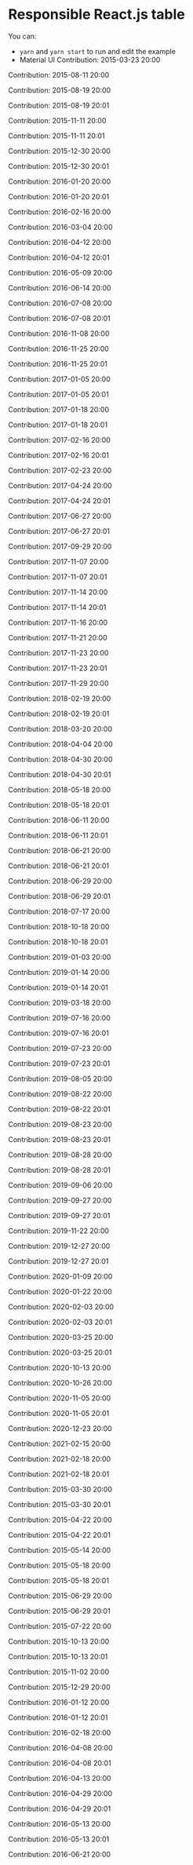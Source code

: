 # Responsible React.js table

You can:

- `yarn` and `yarn start` to run and edit the example
- Material UI
Contribution: 2015-03-23 20:00

Contribution: 2015-08-11 20:00

Contribution: 2015-08-19 20:00

Contribution: 2015-08-19 20:01

Contribution: 2015-11-11 20:00

Contribution: 2015-11-11 20:01

Contribution: 2015-12-30 20:00

Contribution: 2015-12-30 20:01

Contribution: 2016-01-20 20:00

Contribution: 2016-01-20 20:01

Contribution: 2016-02-16 20:00

Contribution: 2016-03-04 20:00

Contribution: 2016-04-12 20:00

Contribution: 2016-04-12 20:01

Contribution: 2016-05-09 20:00

Contribution: 2016-06-14 20:00

Contribution: 2016-07-08 20:00

Contribution: 2016-07-08 20:01

Contribution: 2016-11-08 20:00

Contribution: 2016-11-25 20:00

Contribution: 2016-11-25 20:01

Contribution: 2017-01-05 20:00

Contribution: 2017-01-05 20:01

Contribution: 2017-01-18 20:00

Contribution: 2017-01-18 20:01

Contribution: 2017-02-16 20:00

Contribution: 2017-02-16 20:01

Contribution: 2017-02-23 20:00

Contribution: 2017-04-24 20:00

Contribution: 2017-04-24 20:01

Contribution: 2017-06-27 20:00

Contribution: 2017-06-27 20:01

Contribution: 2017-09-29 20:00

Contribution: 2017-11-07 20:00

Contribution: 2017-11-07 20:01

Contribution: 2017-11-14 20:00

Contribution: 2017-11-14 20:01

Contribution: 2017-11-16 20:00

Contribution: 2017-11-21 20:00

Contribution: 2017-11-23 20:00

Contribution: 2017-11-23 20:01

Contribution: 2017-11-29 20:00

Contribution: 2018-02-19 20:00

Contribution: 2018-02-19 20:01

Contribution: 2018-03-20 20:00

Contribution: 2018-04-04 20:00

Contribution: 2018-04-30 20:00

Contribution: 2018-04-30 20:01

Contribution: 2018-05-18 20:00

Contribution: 2018-05-18 20:01

Contribution: 2018-06-11 20:00

Contribution: 2018-06-11 20:01

Contribution: 2018-06-21 20:00

Contribution: 2018-06-21 20:01

Contribution: 2018-06-29 20:00

Contribution: 2018-06-29 20:01

Contribution: 2018-07-17 20:00

Contribution: 2018-10-18 20:00

Contribution: 2018-10-18 20:01

Contribution: 2019-01-03 20:00

Contribution: 2019-01-14 20:00

Contribution: 2019-01-14 20:01

Contribution: 2019-03-18 20:00

Contribution: 2019-07-16 20:00

Contribution: 2019-07-16 20:01

Contribution: 2019-07-23 20:00

Contribution: 2019-07-23 20:01

Contribution: 2019-08-05 20:00

Contribution: 2019-08-22 20:00

Contribution: 2019-08-22 20:01

Contribution: 2019-08-23 20:00

Contribution: 2019-08-23 20:01

Contribution: 2019-08-28 20:00

Contribution: 2019-08-28 20:01

Contribution: 2019-09-06 20:00

Contribution: 2019-09-27 20:00

Contribution: 2019-09-27 20:01

Contribution: 2019-11-22 20:00

Contribution: 2019-12-27 20:00

Contribution: 2019-12-27 20:01

Contribution: 2020-01-09 20:00

Contribution: 2020-01-22 20:00

Contribution: 2020-02-03 20:00

Contribution: 2020-02-03 20:01

Contribution: 2020-03-25 20:00

Contribution: 2020-03-25 20:01

Contribution: 2020-10-13 20:00

Contribution: 2020-10-26 20:00

Contribution: 2020-11-05 20:00

Contribution: 2020-11-05 20:01

Contribution: 2020-12-23 20:00

Contribution: 2021-02-15 20:00

Contribution: 2021-02-18 20:00

Contribution: 2021-02-18 20:01

Contribution: 2015-03-30 20:00

Contribution: 2015-03-30 20:01

Contribution: 2015-04-22 20:00

Contribution: 2015-04-22 20:01

Contribution: 2015-05-14 20:00

Contribution: 2015-05-18 20:00

Contribution: 2015-05-18 20:01

Contribution: 2015-06-29 20:00

Contribution: 2015-06-29 20:01

Contribution: 2015-07-22 20:00

Contribution: 2015-10-13 20:00

Contribution: 2015-10-13 20:01

Contribution: 2015-11-02 20:00

Contribution: 2015-12-29 20:00

Contribution: 2016-01-12 20:00

Contribution: 2016-01-12 20:01

Contribution: 2016-02-18 20:00

Contribution: 2016-04-08 20:00

Contribution: 2016-04-08 20:01

Contribution: 2016-04-13 20:00

Contribution: 2016-04-29 20:00

Contribution: 2016-04-29 20:01

Contribution: 2016-05-13 20:00

Contribution: 2016-05-13 20:01

Contribution: 2016-06-21 20:00

